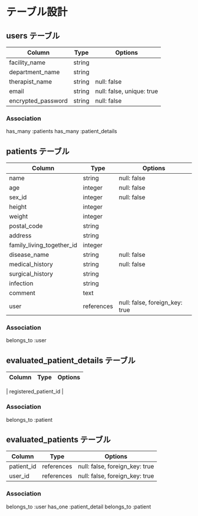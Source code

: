 # テーブル設計

##  users テーブル
| Column              | Type       | Options                    |
| ------------------- | ---------- | -------------------------- |
| facility_name       | string     |                            |
| department_name     | string     |                            |
| therapist_name      | string     | null: false                |
| email               | string     | null: false, unique: true  |
| encrypted_password  | string     | null: false                |

### Association
has_many :patients
has_many :patient_details

##  patients テーブル
| Column                    | Type          | Options                        |
| ------------------------- | ------------- | ------------------------------ |
| name                      | string        | null: false                    |
| age                       | integer       | null: false                    |
| sex_id                    | integer       | null: false                    |
| height                    | integer       |                                |
| weight                    | integer       |                                |
| postal_code               | string        |                                |
| address                   | string        |                                |
| family_living_together_id | integer       |                                |
| disease_name              | string        | null: false                    |
| medical_history           | string        | null: false                    |
| surgical_history          | string        |                                |
| infection                 | string        |                                |
| comment                   | text          |                                |
| user                      | references    | null: false, foreign_key: true |

### Association
belongs_to :user

##  evaluated_patient_details テーブル
| Column                 | Type       | Options                        |
| ---------------------- | ---------- | ------------------------------ |

| registered_patient_id  |       


### Association
belongs_to :patient

##  evaluated_patients テーブル
| Column             | Type         | Options                        |
| ------------------ | ------------ | ------------------------------ |
| patient_id         | references   | null: false, foreign_key: true |
| user_id            | references   | null: false, foreign_key: true |


### Association
belongs_to :user
has_one :patient_detail
belongs_to :patient
